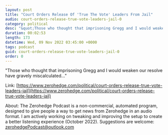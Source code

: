 ```yaml
---
layout: post
title: "Court Orders Release Of 'True The Vote' Leaders From Jail"
audio: court-orders-release-true-vote-leaders-jail-0
category: political
desc: "&quot;Those who thought that imprisoning Gregg and I would weaken our resolve have gravely miscalculated...&quot;"
duration: 00:02:53
length: 173
datetime: Wed, 09 Nov 2022 03:45:00 +0000
tags: podcast
guid: court-orders-release-true-vote-leaders-jail-0
order: 0
---
```

&quot;Those who thought that imprisoning Gregg and I would weaken our resolve have gravely miscalculated...&quot;

Link: [https://www.zerohedge.com/political/court-orders-release-true-vote-leaders-jail](https://www.zerohedge.com/political/court-orders-release-true-vote-leaders-jail)

About: The Zerohedge Podcast is a non-commercial, automated program, designed to give people a way to get news from Zerohedge in an audio format.  I am actively working on tweaking and improving the setup to create a better listening experience (October 2022).  Suggestions are welcome: [zerohedgePodcast@outlook.com](mailto:zerohedgePodcast@outlook.com)